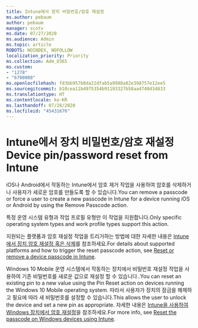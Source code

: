 ```yaml
---
title: Intune에서 장치 비밀번호/암호 재설정
ms.author: pebaum
author: pebaum
manager: scotv
ms.date: 07/27/2020
ms.audience: Admin
ms.topic: article
ROBOTS: NOINDEX, NOFOLLOW
localization_priority: Priority
ms.collection: Adm_O365
ms.custom:
- "1278"
- "6700008"
ms.openlocfilehash: fd3bb957b0da22dfab5a9988a82e398757e12ee5
ms.sourcegitcommit: b10cea11b4975354b91193327b58aa4740d34833
ms.translationtype: HT
ms.contentlocale: ko-KR
ms.lasthandoff: 07/28/2020
ms.locfileid: "45431676"
---
```

# <a name="device-pinpassword-reset-from-intune"></a><span data-ttu-id="45afb-102">Intune에서 장치 비밀번호/암호 재설정</span><span class="sxs-lookup"><span data-stu-id="45afb-102">Device pin/password reset from Intune</span></span>

<span data-ttu-id="45afb-103">iOS나 Android에서 작동하는 Intune에서 암호 제거 작업을 사용하여 암호를 삭제하거나 사용자가 새로운 암호를 만들도록 할 수 있습니다.</span><span class="sxs-lookup"><span data-stu-id="45afb-103">You can remove a passcode or force a user to create a new passcode in Intune for a device running iOS or Android by using the Remove Passcode action.</span></span>

<span data-ttu-id="45afb-104">특정 운영 시스템 유형과 작업 프로필 유형만 이 작업을 지원합니다.</span><span class="sxs-lookup"><span data-stu-id="45afb-104">Only specific operating system types and work profile types support this action.</span></span>

<span data-ttu-id="45afb-105">지원되는 플랫폼과 암호 재설정 작업을 트리거하는 방법에 대한 자세한 내용은 [Intune에서 장치 암호 재설정 혹은 삭제](https://docs.microsoft.com/intune/device-passcode-reset)를 참조하세요.</span><span class="sxs-lookup"><span data-stu-id="45afb-105">For details about supported platforms and how to trigger the reset passcode action, see [Reset or remove a device passcode in Intune](https://docs.microsoft.com/intune/device-passcode-reset).</span></span>

<span data-ttu-id="45afb-106">Windows 10 Mobile 운영 시스템에서 작동하는 장치에서 비밀번호 재설정 작업을 사용하여 기존 비밀번호를 새로운 값으로 재설정 할 수 있습니다..</span><span class="sxs-lookup"><span data-stu-id="45afb-106">You can reset an existing pin to a new value using the Pin Reset action on devices running the Windows 10 Mobile operating system.</span></span> <span data-ttu-id="45afb-107">따라서 사용자가 장치의 잠금을 해제하고 필요에 따라 새 비밀번호를 설정할 수 있습니다.</span><span class="sxs-lookup"><span data-stu-id="45afb-107">This allows the user to unlock the device and set a new pin as appropriate.</span></span> <span data-ttu-id="45afb-108">자세한 내용은 [Intune을 사용하여 Windows 장치에서 암호 재설정](https://docs.microsoft.com/intune/device-windows-pin-reset)을 참조하세요.</span><span class="sxs-lookup"><span data-stu-id="45afb-108">For more info, see [Reset the passcode on Windows devices using Intune](https://docs.microsoft.com/intune/device-windows-pin-reset).</span></span>